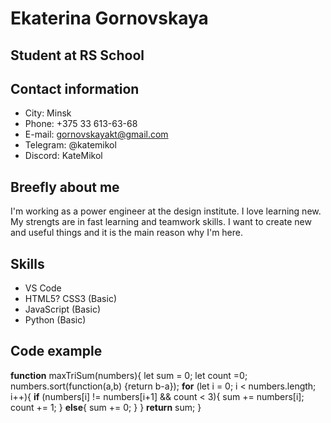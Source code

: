 # Ekaterina Gornovskaya

## Student at RS School

## Contact information

* City: Minsk
* Phone: +375 33 613-63-68
* E-mail: gornovskayakt@gmail.com
* Telegram: @katemikol
* Discord: KateMikol

## Breefly about me

I'm working as a power engineer at the design institute. I love learning new. My strengts are in fast learning and teamwork skills. 
I want to create new and useful things and it is the main reason why I'm here. 

## Skills 
* VS Code
* HTML5? CSS3 (Basic)
* JavaScript (Basic)
* Python (Basic)

## Code example
**function** maxTriSum(numbers){
  let sum = 0;
  let count =0;
  numbers.sort(function(a,b) {return b-a});
  **for** (let i = 0; i < numbers.length; i++){
    **if** (numbers[i] != numbers[i+1] && count < 3){
      sum += numbers[i];
      count += 1;
      } **else**{
      sum += 0;
    }
  }
  **return** sum;
}